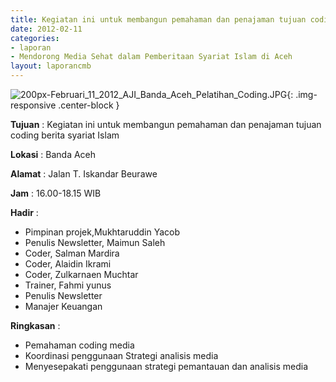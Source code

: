 ```yaml
---
title: Kegiatan ini untuk membangun pemahaman dan penajaman tujuan coding berita syariat Islam
date: 2012-02-11
categories:
- laporan
- Mendorong Media Sehat dalam Pemberitaan Syariat Islam di Aceh
layout: laporancmb
---
```


![200px-Februari_11_2012_AJI_Banda_Aceh_Pelatihan_Coding.JPG](/uploads/200px-Februari_11_2012_AJI_Banda_Aceh_Pelatihan_Coding.JPG){: .img-responsive .center-block }

**Tujuan** : Kegiatan ini untuk membangun pemahaman dan penajaman tujuan coding berita syariat Islam

**Lokasi** : Banda Aceh

**Alamat** : Jalan T. Iskandar Beurawe

**Jam** : 16.00-18.15 WIB 

**Hadir** : 
* Pimpinan projek,Mukhtaruddin Yacob
* Penulis Newsletter, Maimun Saleh 
* Coder, Salman Mardira 
* Coder, Alaidin Ikrami 
* Coder, Zulkarnaen Muchtar 
* Trainer, Fahmi yunus
* Penulis Newsletter 
* Manajer Keuangan  
 
**Ringkasan** : 
* Pemahaman coding media 
* Koordinasi penggunaan Strategi analisis media
* Menyesepakati penggunaan strategi pemantauan dan analisis media 
